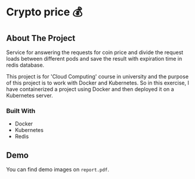 # Crypto price 💰

<!-- ABOUT THE PROJECT -->
## About The Project

Service for answering the requests for coin price and divide the request loads between different pods and save the result with expiration time in redis database.

This project is for 'Cloud Computing' course in university and the purpose of this project is to work with Docker and Kubernetes. So in this exercise, I have containerized a project using Docker and then deployed it on a Kubernetes server.

### Built With

- Docker
- Kubernetes
- Redis

## Demo
You can find demo images on `report.pdf`.
